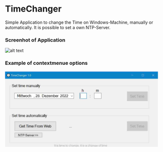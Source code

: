 # TimeChanger
Simple Application to change the Time on Windows-Machine, manually or automatically. It is possible to set a own NTP-Server.


### Screenhot of Application

![alt text](https://github.com/Thom-Mon/SearchTool_Extended_Rebuild/blob/master/Screenshots/TimeChanger.JPG)

### Example of contextmenue options

![alt text](https://github.com/Thom-Mon/TimeChanger/blob/master/Screenhots/TimeChanger_LowRes.jpg)
